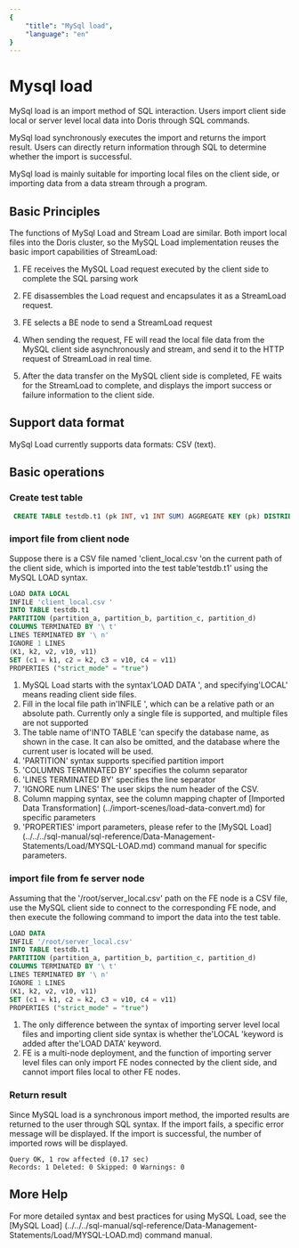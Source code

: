 ```yaml
---
{
    "title": "MySql load",
    "language": "en"
}
---
```


<!--
Licensed to the Apache Software Foundation (ASF) under one
or more contributor license agreements.  See the NOTICE file
distributed with this work for additional information
regarding copyright ownership.  The ASF licenses this file
to you under the Apache License, Version 2.0 (the
"License"); you may not use this file except in compliance
with the License.  You may obtain a copy of the License at

  http://www.apache.org/licenses/LICENSE-2.0

Unless required by applicable law or agreed to in writing,
software distributed under the License is distributed on an
"AS IS" BASIS, WITHOUT WARRANTIES OR CONDITIONS OF ANY
KIND, either express or implied.  See the License for the
specific language governing permissions and limitations
under the License.
-->
<version since="dev"></version>

# Mysql load

MySql load is an import method of SQL interaction. Users import client side local or server level local data into Doris through SQL commands.

MySql load synchronously executes the import and returns the import result. Users can directly return information through SQL to determine whether the import is successful.

MySql load is mainly suitable for importing local files on the client side, or importing data from a data stream through a program.

## Basic Principles

The functions of MySql Load and Stream Load are similar. Both import local files into the Doris cluster, so the MySQL Load implementation reuses the basic import capabilities of StreamLoad:

 1. FE receives the MySQL Load request executed by the client side to complete the SQL parsing work

 2. FE disassembles the Load request and encapsulates it as a StreamLoad request.

 3. FE selects a BE node to send a StreamLoad request

 4. When sending the request, FE will read the local file data from the MySQL client side asynchronously and stream, and send it to the HTTP request of StreamLoad in real time.

 5. After the data transfer on the MySQL client side is completed, FE waits for the StreamLoad to complete, and displays the import success or failure information to the client side.


## Support data format

MySql Load currently supports data formats: CSV (text).

## Basic operations

### Create test table
```sql
 CREATE TABLE testdb.t1 (pk INT, v1 INT SUM) AGGREGATE KEY (pk) DISTRIBUTED BY hash (pk) PROPERTIES ('replication_num' = '1');
 ```
 ### import file from client node
 Suppose there is a CSV file named 'client_local.csv 'on the current path of the client side, which is imported into the test table'testdb.t1' using the MySQL LOAD syntax.

```sql
LOAD DATA LOCAL
INFILE 'client_local.csv '
INTO TABLE testdb.t1
PARTITION (partition_a, partition_b, partition_c, partition_d)
COLUMNS TERMINATED BY '\ t'
LINES TERMINATED BY '\ n'
IGNORE 1 LINES
(K1, k2, v2, v10, v11)
SET (c1 = k1, c2 = k2, c3 = v10, c4 = v11)
PROPERTIES ("strict_mode" = "true")
```
1. MySQL Load starts with the syntax'LOAD DATA ', and specifying'LOCAL' means reading client side files.
2. Fill in the local file path in'INFILE ', which can be a relative path or an absolute path. Currently only a single file is supported, and multiple files are not supported
3. The table name of'INTO TABLE 'can specify the database name, as shown in the case. It can also be omitted, and the database where the current user is located will be used.
4. 'PARTITION' syntax supports specified partition import
5. 'COLUMNS TERMINATED BY' specifies the column separator
6. 'LINES TERMINATED BY' specifies the line separator
7. 'IGNORE num LINES' The user skips the num header of the CSV.
8. Column mapping syntax, see the column mapping chapter of [Imported Data Transformation] (../import-scenes/load-data-convert.md) for specific parameters
9. 'PROPERTIES' import parameters, please refer to the [MySQL Load] (../../../sql-manual/sql-reference/Data-Management-Statements/Load/MYSQL-LOAD.md) command manual for specific parameters.

### import file from fe server node
Assuming that the '/root/server_local.csv' path on the FE node is a CSV file, use the MySQL client side to connect to the corresponding FE node, and then execute the following command to import the data into the test table.

```sql
LOAD DATA
INFILE '/root/server_local.csv'
INTO TABLE testdb.t1
PARTITION (partition_a, partition_b, partition_c, partition_d)
COLUMNS TERMINATED BY '\ t'
LINES TERMINATED BY '\ n'
IGNORE 1 LINES
(K1, k2, v2, v10, v11)
SET (c1 = k1, c2 = k2, c3 = v10, c4 = v11)
PROPERTIES ("strict_mode" = "true")
```
1. The only difference between the syntax of importing server level local files and importing client side syntax is whether the'LOCAL 'keyword is added after the'LOAD DATA' keyword.
2. FE is a multi-node deployment, and the function of importing server level files can only import FE nodes connected by the client side, and cannot import files local to other FE nodes.

### Return result
Since MySQL load is a synchronous import method, the imported results are returned to the user through SQL syntax.
If the import fails, a specific error message will be displayed. If the import is successful, the number of imported rows will be displayed.

```Text
Query OK, 1 row affected (0.17 sec)
Records: 1 Deleted: 0 Skipped: 0 Warnings: 0
```

## More Help

For more detailed syntax and best practices for using MySQL Load, see the [MySQL Load] (../../../sql-manual/sql-reference/Data-Management-Statements/Load/MYSQL-LOAD.md) command manual.